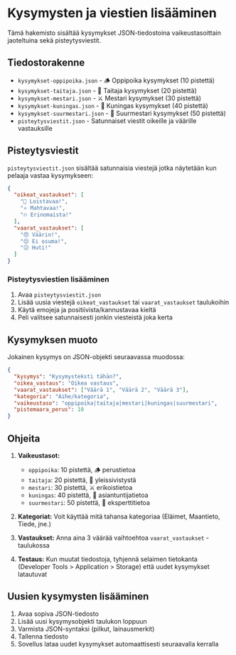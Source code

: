 # Kysymysten ja viestien lisääminen

Tämä hakemisto sisältää kysymykset JSON-tiedostoina vaikeustasoittain jaoteltuina sekä pisteytysviestit.

## Tiedostorakenne

- `kysymykset-oppipoika.json` - 🪵 Oppipoika kysymykset (10 pistettä)
- `kysymykset-taitaja.json` - 🎨 Taitaja kysymykset (20 pistettä)
- `kysymykset-mestari.json` - ⚔️ Mestari kysymykset (30 pistettä)
- `kysymykset-kuningas.json` - 👑 Kuningas kysymykset (40 pistettä)
- `kysymykset-suurmestari.json` - 🌌 Suurmestari kysymykset (50 pistettä)
- `pisteytysviestit.json` - Satunnaiset viestit oikeille ja väärille vastauksille

## Pisteytysviestit

`pisteytysviestit.json` sisältää satunnaisia viestejä jotka näytetään kun pelaaja vastaa kysymykseen:

```json
{
  "oikeat_vastaukset": [
    "🎉 Loistavaa!",
    "⭐ Mahtavaa!",
    "🔥 Erinomaista!"
  ],
  "vaarat_vastaukset": [
    "😞 Väärin!",
    "😔 Ei osuma!",
    "😕 Huti!"
  ]
}
```

### Pisteytysviestien lisääminen

1. Avaa `pisteytysviestit.json`
2. Lisää uusia viestejä `oikeat_vastaukset` tai `vaarat_vastaukset` taulukoihin
3. Käytä emojeja ja positiivista/kannustavaa kieltä
4. Peli valitsee satunnaisesti jonkin viesteistä joka kerta

## Kysymyksen muoto

Jokainen kysymys on JSON-objekti seuraavassa muodossa:

```json
{
  "kysymys": "Kysymysteksti tähän?",
  "oikea_vastaus": "Oikea vastaus",
  "vaarat_vastaukset": ["Väärä 1", "Väärä 2", "Väärä 3"],
  "kategoria": "Aihe/kategoria",
  "vaikeustaso": "oppipoika|taitaja|mestari|kuningas|suurmestari",
  "pistemaara_perus": 10
}
```

## Ohjeita

1. **Vaikeustasot:**
   - `oppipoika`: 10 pistettä, 🪵 perustietoa
   - `taitaja`: 20 pistettä, 🎨 yleissivistystä
   - `mestari`: 30 pistettä, ⚔️ erikoistietoa
   - `kuningas`: 40 pistettä, 👑 asiantuntijatietoa
   - `suurmestari`: 50 pistettä, 🌌 eksperttitietoa

2. **Kategoriat:** Voit käyttää mitä tahansa kategoriaa (Eläimet, Maantieto, Tiede, jne.)

3. **Vastaukset:** Anna aina 3 väärää vaihtoehtoa `vaarat_vastaukset` -taulukossa

4. **Testaus:** Kun muutat tiedostoja, tyhjennä selaimen tietokanta (Developer Tools > Application > Storage) että uudet kysymykset latautuvat

## Uusien kysymysten lisääminen

1. Avaa sopiva JSON-tiedosto
2. Lisää uusi kysymysobjekti taulukon loppuun
3. Varmista JSON-syntaksi (pilkut, lainausmerkit)
4. Tallenna tiedosto
5. Sovellus lataa uudet kysymykset automaattisesti seuraavalla kerralla
